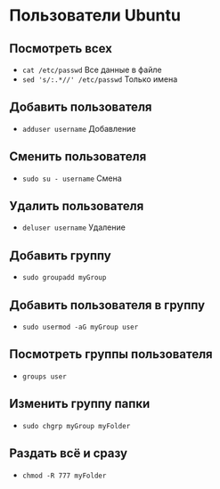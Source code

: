 # Пользователи Ubuntu

## Посмотреть всех

* `cat /etc/passwd`  Все данные в файле
* `sed 's/:.*//' /etc/passwd` Только имена

## Добавить пользователя

* `adduser username` Добавление

## Сменить пользователя

* `sudo su - username` Смена

## Удалить пользователя

* `deluser username` Удаление

## Добавить группу

* `sudo groupadd myGroup`

## Добавить пользователя в группу

* `sudo usermod -aG myGroup user`

## Посмотреть группы пользователя 

* `groups user`

## Изменить группу папки
* `sudo chgrp myGroup myFolder`

## Раздать всё и сразу 
* `chmod -R 777 myFolder`
